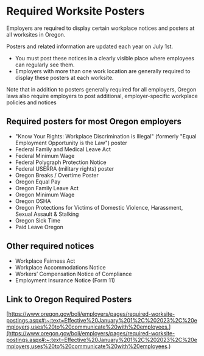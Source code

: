# Required Worksite Posters

Employers are required to display certain workplace notices and posters at all worksites in Oregon. 

Posters and related information are updated each year on July 1st.

* You must post these notices in a clearly visible place where employees can regularly see them.
* Employers with more than one work location are generally required to display these posters at each worksite.

Note that in addition to posters generally required for all employers, Oregon laws also require employers to post additional, employer-specific workplace policies and notices

## Required posters for most Oregon employers
* "Know Your Rights: Workplace Discrimination is Illegal" (formerly "Equal Employment Opportunity is the Law") poster
* Federal Family and Medical Leave Act
* Federal Minimum Wage
* Federal Polygraph Protection Notice
* Federal USERRA (military rights) poster
* Oregon Breaks / Overtime Poster
* Oregon Equal Pay
* Oregon Family Leave Act
* Oregon Minimum Wage
* Oregon OSHA
* Oregon Protections for Victims of Domestic Violence, Harassment, Sexual Assault & Stalking
* Oregon Sick Time
* Paid Leave Oregon

## Other required notices
* Workplace Fairness Act
* Workplace Accommodations Notice
* Workers’ Compensation Notice of Compliance
* Employment Insurance Notice (Form 11) 

## Link to  Oregon Required Posters

[https://www.oregon.gov/boli/employers/pages/required-worksite-postings.aspx#:~:text=Effective%20January%201%2C%202023%2C%20employers,uses%20to%20communicate%20with%20employees.](https://www.oregon.gov/boli/employers/pages/required-worksite-postings.aspx#:~:text=Effective%20January%201%2C%202023%2C%20employers,uses%20to%20communicate%20with%20employees.)


